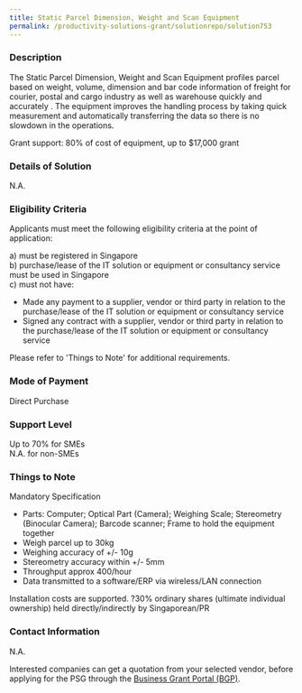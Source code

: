 ```yaml
---
title: Static Parcel Dimension, Weight and Scan Equipment
permalink: /productivity-solutions-grant/solutionrepo/solution753
---
```


### Description

The Static Parcel Dimension, Weight and Scan Equipment profiles parcel based on weight, volume, dimension and bar code information of freight for courier, postal and cargo industry as well as warehouse quickly and accurately . The equipment improves the handling process by taking quick measurement and automatically transferring the data so there is no slowdown in the operations.

Grant support: 80% of cost of equipment, up to $17,000 grant


### Details of Solution

N.A.

### Eligibility Criteria

Applicants must meet the following eligibility criteria at the point of application:

a) must be registered in Singapore <br>
b) purchase/lease of the IT solution or equipment or consultancy service must be used in Singapore <br>
c) must not have:
- Made any payment to a supplier, vendor or third party in relation to the purchase/lease of the IT solution or equipment or consultancy service
- Signed any contract with a supplier, vendor or third party in relation to the purchase/lease of the IT solution or equipment or consultancy service

Please refer to 'Things to Note' for additional requirements.

### Mode of Payment
Direct Purchase

### Support Level
Up to 70% for SMEs <br>
N.A. for non-SMEs

### Things to Note
Mandatory Specification
- Parts: Computer; Optical Part (Camera); Weighing Scale; Stereometry (Binocular Camera); Barcode scanner; Frame to hold the equipment together
- Weigh parcel up to 30kg
- Weighing accuracy of +/- 10g
- Stereometry accuracy within +/- 5mm
- Throughput approx 400/hour
- Data transmitted to a software/ERP via wireless/LAN connection

Installation costs are supported.
?30% ordinary shares (ultimate individual ownership) held directly/indirectly by Singaporean/PR

### Contact Information
N.A.

Interested companies can get a quotation from your selected vendor, before applying for the PSG through the <a target='_blank' rel='noopener' href='https://www.businessgrants.gov.sg/'>Business Grant Portal (BGP)</a>.
